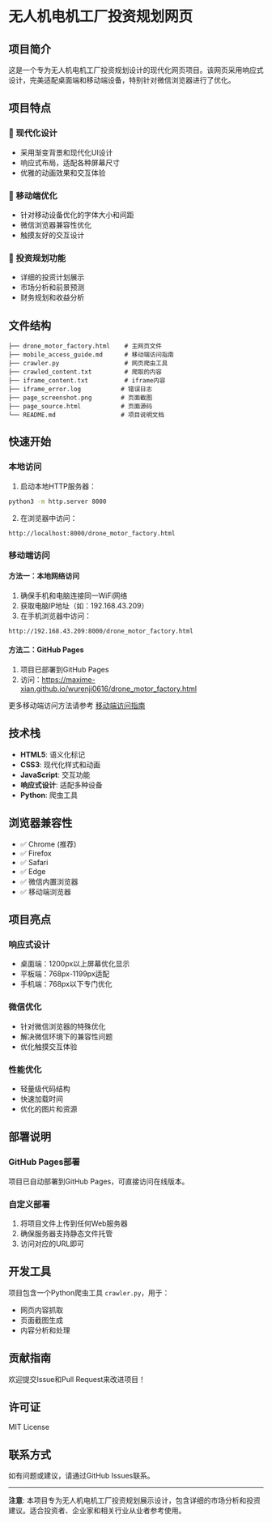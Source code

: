 # 无人机电机工厂投资规划网页

## 项目简介

这是一个专为无人机电机工厂投资规划设计的现代化网页项目。该网页采用响应式设计，完美适配桌面端和移动端设备，特别针对微信浏览器进行了优化。

## 项目特点

### 🎨 现代化设计
- 采用渐变背景和现代化UI设计
- 响应式布局，适配各种屏幕尺寸
- 优雅的动画效果和交互体验

### 📱 移动端优化
- 针对移动设备优化的字体大小和间距
- 微信浏览器兼容性优化
- 触摸友好的交互设计

### 💼 投资规划功能
- 详细的投资计划展示
- 市场分析和前景预测
- 财务规划和收益分析

## 文件结构

```
├── drone_motor_factory.html    # 主网页文件
├── mobile_access_guide.md      # 移动端访问指南
├── crawler.py                  # 网页爬虫工具
├── crawled_content.txt         # 爬取的内容
├── iframe_content.txt          # iframe内容
├── iframe_error.log           # 错误日志
├── page_screenshot.png        # 页面截图
├── page_source.html           # 页面源码
└── README.md                  # 项目说明文档
```

## 快速开始

### 本地访问

1. 启动本地HTTP服务器：
```bash
python3 -m http.server 8000
```

2. 在浏览器中访问：
```
http://localhost:8000/drone_motor_factory.html
```

### 移动端访问

#### 方法一：本地网络访问
1. 确保手机和电脑连接同一WiFi网络
2. 获取电脑IP地址（如：192.168.43.209）
3. 在手机浏览器中访问：
```
http://192.168.43.209:8000/drone_motor_factory.html
```

#### 方法二：GitHub Pages
1. 项目已部署到GitHub Pages
2. 访问：https://maxime-xian.github.io/wurenji0616/drone_motor_factory.html

更多移动端访问方法请参考 [移动端访问指南](mobile_access_guide.md)

## 技术栈

- **HTML5**: 语义化标记
- **CSS3**: 现代化样式和动画
- **JavaScript**: 交互功能
- **响应式设计**: 适配多种设备
- **Python**: 爬虫工具

## 浏览器兼容性

- ✅ Chrome (推荐)
- ✅ Firefox
- ✅ Safari
- ✅ Edge
- ✅ 微信内置浏览器
- ✅ 移动端浏览器

## 项目亮点

### 响应式设计
- 桌面端：1200px以上屏幕优化显示
- 平板端：768px-1199px适配
- 手机端：768px以下专门优化

### 微信优化
- 针对微信浏览器的特殊优化
- 解决微信环境下的兼容性问题
- 优化触摸交互体验

### 性能优化
- 轻量级代码结构
- 快速加载时间
- 优化的图片和资源

## 部署说明

### GitHub Pages部署
项目已自动部署到GitHub Pages，可直接访问在线版本。

### 自定义部署
1. 将项目文件上传到任何Web服务器
2. 确保服务器支持静态文件托管
3. 访问对应的URL即可

## 开发工具

项目包含一个Python爬虫工具 `crawler.py`，用于：
- 网页内容抓取
- 页面截图生成
- 内容分析和处理

## 贡献指南

欢迎提交Issue和Pull Request来改进项目！

## 许可证

MIT License

## 联系方式

如有问题或建议，请通过GitHub Issues联系。

---

**注意**: 本项目专为无人机电机工厂投资规划展示设计，包含详细的市场分析和投资建议。适合投资者、企业家和相关行业从业者参考使用。